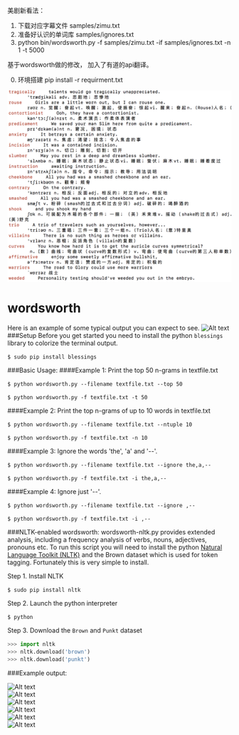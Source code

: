 美剧新看法：
1. 下载对应字幕文件 samples/zimu.txt
2. 准备好认识的单词库 samples/ignores.txt
3. python bin/wordsworth.py -f samples/zimu.txt -if samples/ignores.txt -n 1 -t 5000

基于wordsworth做的修改， 加入了有道的api翻译。

0. 环境搭建 pip install -r requirment.txt

![Alt text](/screenshots/screenshot8.png?raw=true "screenshot8.png")

wordsworth
==========
Here is an example of some typical output you can expect to see.
![Alt text](/screenshots/screenshot5.png?raw=true "screenshot5.png")
###Setup
Before you get started you need to install the python `blessings` library to colorize the terminal output. 
```
$ sudo pip install blessings
```

###Basic Usage:
####Example 1: Print the top 50 n-grams in textfile.txt
```
$ python wordsworth.py --filename textfile.txt --top 50
```

```
$ python wordsworth.py -f textfile.txt -t 50
```
####Example 2: Print the top n-grams of up to 10 words in textfile.txt
```
$ python wordsworth.py --filename textfile.txt --ntuple 10
```
```
$ python wordsworth.py -f textfile.txt -n 10
```
####Example 3: Ignore the words 'the', 'a' and '--'.
```
$ python wordsworth.py --filename textfile.txt --ignore the,a,--
```
```
$ python wordsworth.py -f textfile.txt -i the,a,--
```
####Example 4: Ignore just '--'.
```
$ python wordsworth.py --filename textfile.txt --ignore ,--
```
```
$ python wordsworth.py -f textfile.txt -i ,--
```
###NLTK-enabled wordsworth:
wordsworth-nltk.py provides extended analysis, including a frequency analysis of verbs, nouns, adjectives, pronouns etc.
To run this script you will need to install the python [Natural Language Toolkit (NLTK)](https://github.com/nltk)
and the Brown dataset which is used for token tagging. Fortunately this is very simple to install.

Step 1. Install NLTK 
```
$ sudo pip install nltk
```
Step 2. Launch the python interpreter
```
$ python
```
Step 3. Download the `Brown` and `Punkt` dataset
```python
>>> import nltk
>>> nltk.download('brown')
>>> nltk.download('punkt')
```

###Example output:

![Alt text](/screenshots/screenshot1.png?raw=true "screenshot1.png")
<br>
![Alt text](/screenshots/screenshot2.png?raw=true "screenshot2.png")
<br>
![Alt text](/screenshots/screenshot3.png?raw=true "screenshot3.png")
<br>
![Alt text](/screenshots/screenshot4.png?raw=true "screenshot4.png")
<br>
![Alt text](/screenshots/screenshot6.png?raw=true "screenshot6.png")
<br>
![Alt text](/screenshots/screenshot7.png?raw=true "screenshot7.png")
